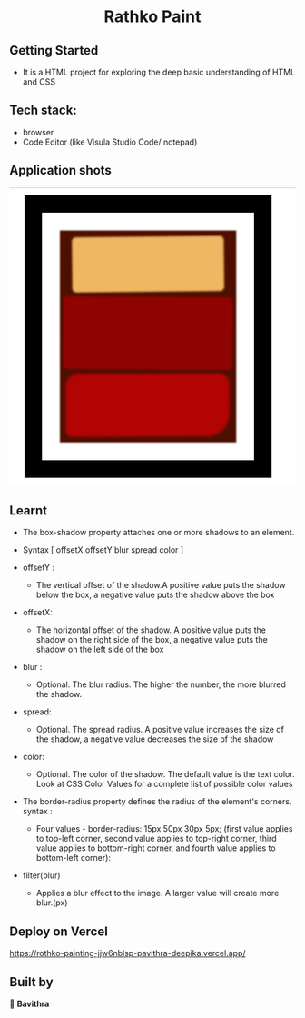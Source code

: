 <h1 align="center"> Rathko Paint </h1>

## Getting Started

- It is a HTML project for exploring the deep basic understanding of HTML and CSS

## Tech stack:
- browser
- Code Editor (like Visula Studio Code/ notepad)

## Application shots
![image](https://github.com/pavithra-deepika/rothko-painting/blob/master/image/iamge.png)

## Learnt
 - The box-shadow property attaches one or more shadows to an element.
 - Syntax [ offsetX offsetY blur spread color ]
 - offsetY : 
    - The vertical offset of the shadow.A positive value puts the shadow below the box, a negative value puts the shadow above the box
 - offsetX: 
    - The horizontal offset of the shadow. A positive value puts the shadow on the right side of the box, a negative value puts the shadow on the left side of the box
 - blur : 
    - Optional. The blur radius. The higher the number, the more blurred the shadow.

- spread:
    - Optional. The spread radius. A positive value increases the size of the shadow, a negative value decreases the size of the shadow
- color:
    - Optional. The color of the shadow. The default value is the text color. Look at CSS Color Values for a complete list of possible color values

 - The border-radius property defines the radius of the element's corners.
    syntax : 
   -  Four values - border-radius: 15px 50px 30px 5px; (first value applies to top-left corner, second value applies to top-right corner, third value applies to bottom-right corner, and fourth value applies to bottom-left corner):
 
 - filter(blur) 
    - Applies a blur effect to the image. A larger value will create more blur.(px)


## Deploy on Vercel
https://rothko-painting-jjw6nblsp-pavithra-deepika.vercel.app/

## Built by

👤 **Bavithra**








